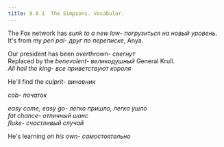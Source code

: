 ```yaml
---
title: 9.0.1  The Simpsons. Vocabular.
---
```


The Fox network has <em>sunk to a new low<span>- погрузиться на новый уровень</span></em>.  
It's from my <em>pen pal<span class="tip">- друг по переписке</span></em>, Anya.    

Our president has been <em>overthrown<span>- свегнут</span></em>   
Replaced by the <em>benevolent<span>- великодушный</span></em> General Krull.   
<em>All hail the king<span>- все приветствуют короля</span></em>   

He'll find the <em>culprit<span>- виновник</span></em>   

<em>cob<span>- початок</span></em>   

<em>easy come, easy go<span>- легко пришло, легко ушло</span></em>   
<em>fat chance<span>- отличный шанс</span></em>   
<em>fluke<span>- счастливый случай</span></em>   

He's learning <em>on his own<span>- самостоятельно</span></em>  
